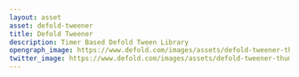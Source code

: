 ```yaml
---
layout: asset
asset: defold-tweener
title: Defold Tweener
description: Timer Based Defold Tween Library
opengraph_image: https://www.defold.com/images/assets/defold-tweener-thumb.png
twitter_image: https://www.defold.com/images/assets/defold-tweener-thumb.png
---
```

